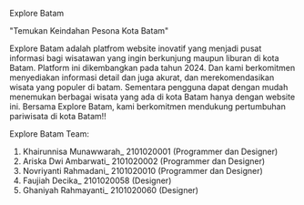 Explore Batam

"Temukan Keindahan Pesona Kota Batam"

Explore Batam adalah platfrom website inovatif yang menjadi pusat informasi bagi wisatawan yang ingin berkunjung maupun liburan di kota Batam. Platform ini dikembangkan pada tahun 2024. Dan kami berkomitmen menyediakan informasi detail dan juga akurat, dan merekomendasikan wisata yang populer di batam. Sementara pengguna dapat dengan mudah menemukan berbagai wisata yang ada di kota Batam hanya dengan website ini. Bersama Explore Batam, kami berkomitmen mendukung pertumbuhan pariwisata di kota Batam!!

Explore Batam Team:

1. Khairunnisa Munawwarah_ 2101020001 (Programmer dan Designer)
2. Ariska Dwi Ambarwati_ 2101020002 (Programmer dan Designer)
3. Novriyanti Rahmadani_ 2101020010 (Programmer dan Designer)
4. Faujiah Decika_ 2101020058 (Designer)
5. Ghaniyah Rahmayanti_ 2101020060 (Designer)
